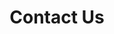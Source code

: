 ---
title: "Contact Us"
description: "For any inquiries about projects or for any info on Nesos Lms"
draft: false
bg_image: "images/featue-bg.jpg"
---